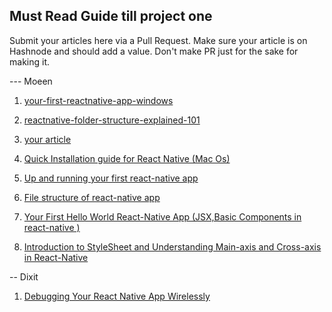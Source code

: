 ## Must Read Guide till project one

Submit your articles here via a Pull Request. Make sure your article is on Hashnode and should add a value. Don't make PR just for the sake for making it.

--- Moeen
1. [your-first-reactnative-app-windows](https://moeen.hashnode.dev/your-first-reactnative-app-windows)
2. [reactnative-folder-structure-explained-101](https://moeen.hashnode.dev/reactnative-folder-structure-explained-101)

1. [your article](link)
2. [Quick Installation guide for React Native (Mac Os)](https://sharetogrow.hashnode.dev/quick-installation-guide-for-react-native-mac-os)
3. [Up and running your first react-native app](https://sharetogrow.hashnode.dev/up-and-running-your-first-react-native-app)
4. [File structure of react-native app](https://sharetogrow.hashnode.dev/file-structure-of-react-native-app)
5. [Your First Hello World React-Native App (JSX,Basic Components in react-native )](https://sharetogrow.hashnode.dev/your-first-hello-world-react-native-app-jsxbasic-components-in-react-native) 
6. [Introduction to StyleSheet and Understanding Main-axis and Cross-axis in React-Native](https://sharetogrow.hashnode.dev/introduction-to-stylesheet-and-understanding-main-axis-and-cross-axis-in-react-native)

-- Dixit
1. [Debugging Your React Native App Wirelessly](https://heyydixit.hashnode.dev/debugging-your-react-native-app-wirelessly)
